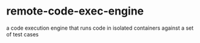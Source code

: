 # remote-code-exec-engine
a code execution engine that runs code in isolated containers against a set of test cases 
